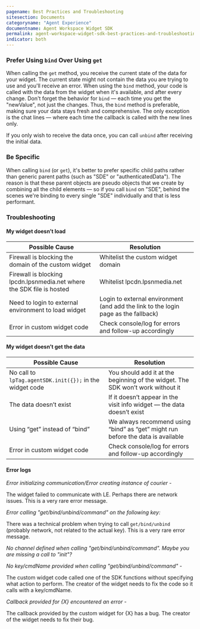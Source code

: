 ```yaml
---
pagename: Best Practices and Troubleshooting
sitesection: Documents
categoryname: "Agent Experience"
documentname: Agent Workspace Widget SDK
permalink: agent-workspace-widget-sdk-best-practices-and-troubleshooting.html
indicator: both
---
```


### Prefer Using `bind` Over Using `get`

When calling the `get` method, you receive the current state of the data for your widget. The current state might not contain the data you are trying to use and you'll receive an error. When using the `bind` method, your code is called with the data from the widget when it's available, and after every change. Don't forget the behavior for `bind` — each time you get the "newValue", not just the changes. Thus, the `bind` method is preferable, making sure your data stays fresh and comprehensive. The only exception is the chat lines — where each time the callback is called with the new lines only.

If you only wish to receive the data once, you can call `unbind` after receiving the initial data.

### Be Specific

When calling `bind` (or `get`), it's better to prefer specific child paths rather than generic parent paths (such as "SDE" or "authenticatedData"). The reason is that these parent objects are pseudo objects that we create by combining all the child elements — so if you call `bind` on "SDE", behind the scenes we're binding to every single "SDE" individually and that is less performant.

### Troubleshooting

#### My widget doesn’t load

| Possible Cause                                                            | Resolution                                                                            |
|---------------------------------------------------------------------------|---------------------------------------------------------------------------------------|
| Firewall is blocking the domain of the custom widget                      | Whitelist the custom widget domain                                                        |
| Firewall is blocking lpcdn.lpsnmedia.net where the SDK file is hosted     | Whitelist lpcdn.lpsnmedia.net                                                             |
| Need to login to external environment to load widget                      | Login to external environment (and add the link to the login page as the fallback)    |
| Error in custom widget code                                               | Check console/log for errors and follow-up accordingly                                |

#### My widget doesn’t get the data

| Possible Cause                                            | Resolution                                                                        |
|-----------------------------------------------------------|-----------------------------------------------------------------------------------|
| No call to `lpTag.agentSDK.init({});` in the widget code  | You should add it at the beginning of the widget. The SDK won’t work without it   |
| The data doesn’t exist                                    | If it doesn’t appear in the visit info widget — the data doesn’t exist            |
| Using “get” instead of “bind”                             | We always recommend using “bind” as “get” might run before the data is available  |
| Error in custom widget code                               | Check console/log for errors and follow-up accordingly                            |

#### Error logs

*Error initializing communication/Error creating instance of courier* -

The widget failed to communicate with LE. Perhaps there are network issues. This is a very rare error message.

*Error calling "get/bind/unbind/command" on the following key:*

There was a technical problem when trying to call `get/bind/unbind` (probably network, not related to the actual key). This is a very rare error message.

*No channel defined when calling "get/bind/unbind/command". Maybe you are missing a call to "init"?*

*No key/cmdName provided when calling "get/bind/unbind/command"* -

The custom widget code called one of the SDK functions without specifying what action to perform. The creator of the widget needs to fix the code so it calls with a key/cmdName.

*Callback provided for {X} encountered an error* -

The callback provided by the custom widget for {X} has a bug. The creator of the widget needs to fix their bug.
